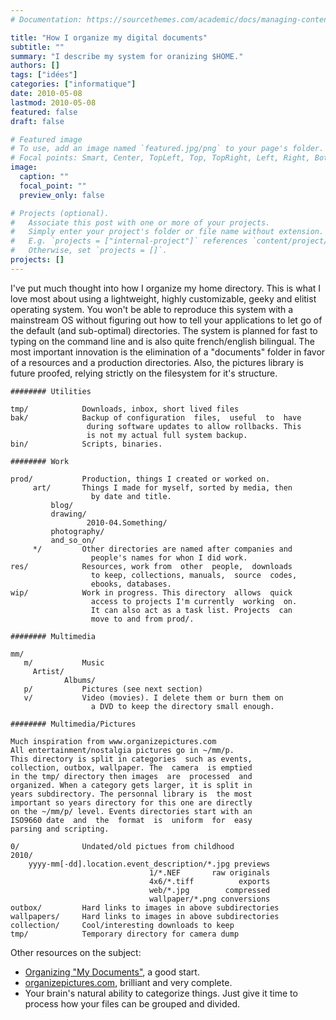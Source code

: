```yaml
---
# Documentation: https://sourcethemes.com/academic/docs/managing-content/

title: "How I organize my digital documents"
subtitle: ""
summary: "I describe my system for oranizing $HOME."
authors: []
tags: ["idées"]
categories: ["informatique"]
date: 2010-05-08
lastmod: 2010-05-08
featured: false
draft: false

# Featured image
# To use, add an image named `featured.jpg/png` to your page's folder.
# Focal points: Smart, Center, TopLeft, Top, TopRight, Left, Right, BottomLeft, Bottom, BottomRight.
image:
  caption: ""
  focal_point: ""
  preview_only: false

# Projects (optional).
#   Associate this post with one or more of your projects.
#   Simply enter your project's folder or file name without extension.
#   E.g. `projects = ["internal-project"]` references `content/project/deep-learning/index.md`.
#   Otherwise, set `projects = []`.
projects: []
---
```


I've put much thought into how I organize my home directory. This
is what I love most about using a lightweight, highly customizable,
geeky and elitist operating system. You won't be able to reproduce
this system with a mainstream OS without figuring out how to tell your
applications to let go of the default (and sub-optimal) directories. The
system is planned for fast to typing on the command line and is also
quite french/english bilingual. The most important innovation is the
elimination of a "documents" folder in favor of a resources and a
production directories. Also, the pictures library is future proofed,
relying strictly on the filesystem for it's structure.

```plaintext
######## Utilities

tmp/            Downloads, inbox, short lived files
bak/            Backup of configuration  files,  useful  to  have
                 during software updates to allow rollbacks. This
                 is not my actual full system backup.
bin/            Scripts, binaries.

######## Work

prod/           Production, things I created or worked on.
     art/       Things I made for myself, sorted by media, then
                  by date and title.
         blog/
         drawing/
                 2010-04.Something/
         photography/
         and_so_on/
     */         Other directories are named after companies and
                  people's names for whon I did work.
res/            Resources, work from  other  people,  downloads
                  to keep, collections, manuals,  source  codes,
                  ebooks, databases.
wip/            Work in progress. This directory  allows  quick
                  access to projects I'm currently  working  on.
                  It can also act as a task list. Projects  can
                  move to and from prod/.

######## Multimedia

mm/
   m/           Music
     Artist/
            Albums/
   p/           Pictures (see next section)
   v/           Video (movies). I delete them or burn them on
                  a DVD to keep the directory small enough.

######## Multimedia/Pictures

Much inspiration from www.organizepictures.com
All entertainment/nostalgia pictures go in ~/mm/p.
This directory is split in categories  such as events,
collection, outbox, wallpaper. The  camera  is emptied
in the tmp/ directory then images  are  processed  and
organized. When a category gets larger, it is split in
years subdirectory. The personnal library is  the most
important so years directory for this one are directly
on the ~/mm/p/ level. Events directories start with an
ISO9660 date  and  the  format  is  uniform  for  easy
parsing and scripting.

0/              Undated/old pictues from childhood
2010/
    yyyy-mm[-dd].location.event_description/*.jpg previews
                               1/*.NEF       raw originals
                               4x6/*.tiff          exports
                               web/*.jpg        compressed
                               wallpaper/*.png conversions
outbox/         Hard links to images in above subdirectories
wallpapers/     Hard links to images in above subdirectories
collection/     Cool/interesting downloads to keep
tmp/            Temporary directory for camera dump
```

Other resources on the subject:

* [Organizing "My Documents"](http://lifehacker.com/software/file-storage/geek-to-live--organizing-my-documents-156196.php), a good start.
* [organizepictures.com](http://www.organizepictures.com/), brilliant and very complete.
* Your brain's natural ability to categorize things. Just give it time to process how your files can be grouped and divided.
